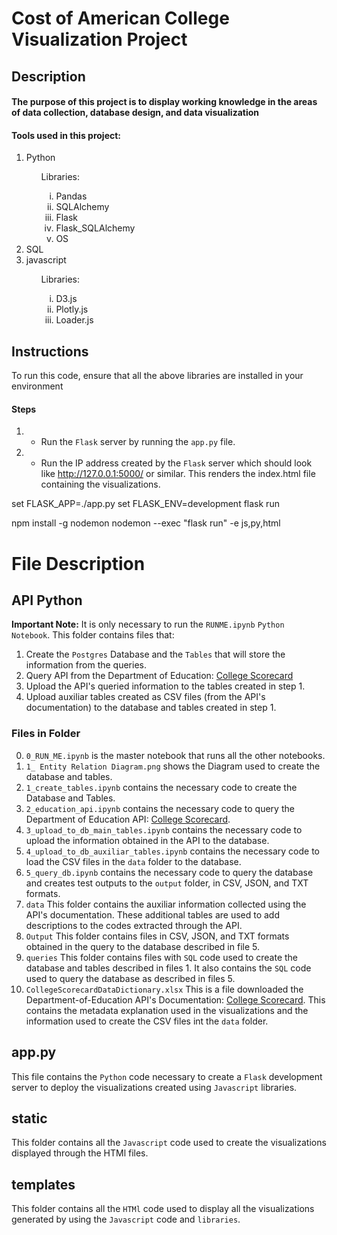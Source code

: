 <h1>Cost of American College Visualization Project</h1>

<h2>Description</h2>
<h4>The purpose of this project is to display working knowledge in the areas of data collection, database design, and data visualization</h4>
<h4>Tools used in this project: </h4>
<ol>
    <li>Python</li>
    <ul type = "none"><li>Libraries: </li>
    <ol type = "i">
        <li>Pandas</li>
        <li>SQLAlchemy</li>
        <li>Flask</li>
        <li>Flask_SQLAlchemy</li>
        <li>OS</li>
    </ol></ul>
    <li>SQL</li>
    <li>javascript</li>
    <ul type = "none"><li>Libraries:</li> 
    <ol type = "i">
        <li>D3.js</li>
        <li>Plotly.js</li>
        <li>Loader.js</li>
    </ol></ul>
</ol>


## Instructions
<p> To run this code, ensure that all the above libraries are installed in your environment</p>

#### Steps
1. - Run the `Flask` server by running the `app.py` file.
2. - Run the IP address created by the `Flask` server which should look like http://127.0.0.1:5000/ or similar. This renders the index.html file containing the visualizations.

set FLASK_APP=./app.py 
set FLASK_ENV=development
flask run

npm install -g nodemon
nodemon --exec "flask run" -e js,py,html

# File Description

## API Python
<b> Important Note:</b>
It is only necessary to run the `RUNME.ipynb` `Python Notebook`.
This folder contains files that:

1. Create the `Postgres` Database and the `Tables` that will store the information from the queries.
2. Query API from the Department of Education: [College Scorecard](https://collegescorecard.ed.gov/data/documentation/ "API's Documentation Page")
3. Upload the API's queried information to the tables created in step 1.
4. Upload auxiliar tables created as CSV files (from the API's documentation) to the database and tables created in step 1.

### Files in Folder
0. `0_RUN_ME.ipynb` is the master notebook that runs all the other notebooks.
1. `1_ Entity Relation Diagram.png` shows the Diagram used to create the database and tables.
1. `1_create_tables.ipynb` contains the necessary code to create the Database and Tables.
2. `2_education_api.ipynb` contains the necessary code to query the Department of Education API: [College Scorecard](https://collegescorecard.ed.gov/data/documentation/ "API's Documentation Page").
3. `3_upload_to_db_main_tables.ipynb` contains the necessary code to upload the information obtained in the API to the database.
4. `4_upload_to_db_auxiliar_tables.ipynb` contains the necessary code to load the CSV files in the `data` folder to the database.
5. `5_query_db.ipynb` contains the necessary code to query the database and creates test outputs to the `output` folder, in CSV, JSON, and TXT formats.
6. `data` This folder contains the auxiliar information collected using the API's documentation. These additional tables are used to add descriptions to the codes extracted through the API.
7. `Output` This folder contains files in CSV, JSON, and TXT formats obtained in the query to the database described in file 5.
8. `queries` This folder contains files with `SQL` code used to create the database and tables described in files 1. It also contains the `SQL` code used to query the database as described in files 5.
9. `CollegeScorecardDataDictionary.xlsx` This is a file downloaded the Department-of-Education API's Documentation: [College Scorecard](https://collegescorecard.ed.gov/data/documentation/ "API's Documentation Page"). This contains the metadata explanation used in the visualizations and the information used to create the CSV files int the `data` folder.

## app.py
This file contains the `Python` code necessary to create a `Flask` development server to deploy the visualizations created using `Javascript` libraries.

## static
This folder contains all the `Javascript` code used to create the visualizations displayed through the HTMl files.

## templates
This folder contains all the `HTMl` code used to display all the visualizations generated by using the `Javascript` code and `libraries`.